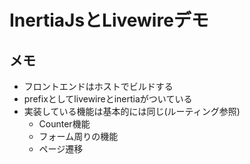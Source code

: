 # InertiaJsとLivewireデモ
## メモ
- フロントエンドはホストでビルドする
- prefixとしてlivewireとinertiaがついている
- 実装している機能は基本的には同じ(ルーティング参照)
  - Counter機能
  - フォーム周りの機能
  - ページ遷移
